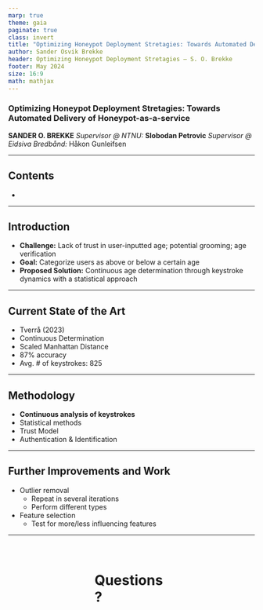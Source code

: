 ```yaml
---
marp: true
theme: gaia
paginate: true
class: invert
title: "Optimizing Honeypot Deployment Stretagies: Towards Automated Delivery of Honeypot-as-a-service"
author: Sander Osvik Brekke
header: Optimizing Honeypot Deployment Stretagies – S. O. Brekke
footer: May 2024
size: 16:9
math: mathjax
---
```


<style>
    img[alt="center"] { display: block; margin: 0 auto; }
</style>

### **Optimizing Honeypot Deployment Stretagies:** Towards Automated Delivery of Honeypot-as-a-service

__SANDER O. BREKKE__
_Supervisor @ NTNU:_ **Slobodan Petrovic**
_Supervisor @ Eidsiva Bredbånd:_ Håkon Gunleifsen

---

## Contents

- 

---

## Introduction

- **Challenge:** Lack of trust in user-inputted age; potential grooming; age verification
- **Goal:** Categorize users as above or below a certain age
- **Proposed Solution:** Continuous age determination through keystroke dynamics with a statistical approach

---

## Current State of the Art

- Tverrå (2023)
- Continuous Determination
- Scaled Manhattan Distance
- 87% accuracy
- Avg. # of keystrokes: 825

---

## Methodology

- **Continuous analysis of keystrokes**
- Statistical methods
- Trust Model
- Authentication & Identification

---

## Further Improvements and Work

- Outlier removal
    - Repeat in several iterations
    - Perform different types
- Feature selection
    - Test for more/less influencing features

---

<div style="margin: auto; margin-top: 15%; width: 30%">
<h1>Questions?</h1>
</div>

